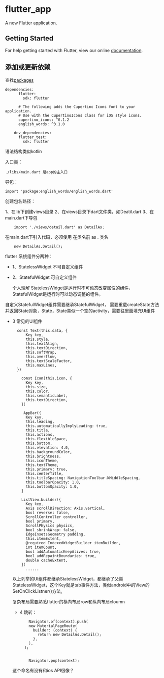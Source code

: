 # flutter_app

A new Flutter application.

## Getting Started

For help getting started with Flutter, view our online
[documentation](https://flutter.io/).


## 添加或更新依赖  
查找[packages](https://pub.dartlang.org/flutter)

	dependencies:
		  flutter:
		    sdk: flutter
		
		  # The following adds the Cupertino Icons font to your application.
		  # Use with the CupertinoIcons class for iOS style icons.
		  cupertino_icons: ^0.1.2
		  english_words: ^3.1.0
		
		dev_dependencies:
		  flutter_test:
		    sdk: flutter
		    
		    
		

语法结构类似kotlin

入口类：
	
	./libs/main.dart 是app的主入口
	
导包：

	import 'package:english_words/english_words.dart'
	
	
创建包名路径：

1、在lib下创建views目录
2、在views目录下dart文件类，如Deatil.dart	
3、在main.dart下导包	
		
		import './views/detail.dart' as DetailAs;
	
在main.dart下引入代码，必须使用 在类名前 as . 类名

		new DetailAs.Detail();
		
		



	

flutter 系统组件分两种：

- 1、StatelessWidget 不可自定义组件
- 2、StatefulWidget 可自定义组件

	个人理解 StatelessWidget是运行时不可动态改变属性的组件，StatefulWidget是运行时可以动态调整的组件。
	
自定义StatefulWidget组件需要继承StatefulWidget，
需要重载createState方法并返回State<StatefulWidget>对象，State<StatefulWidget>，State<StatefulWidget>类似一个空的activity，需要往里面填充UI组件

- 3 常见的UI组件

		const Text(this.data, {
		    Key key,
		    this.style,
		    this.textAlign,
		    this.textDirection,
		    this.softWrap,
		    this.overflow,
		    this.textScaleFactor,
		    this.maxLines,
	  	})
  
		  const Icon(this.icon, {
		    Key key,
		    this.size,
		    this.color,
		    this.semanticLabel,
		    this.textDirection,
		  })
  
		   AppBar({
		    Key key,
		    this.leading,
		    this.automaticallyImplyLeading: true,
		    this.title,
		    this.actions,
		    this.flexibleSpace,
		    this.bottom,
		    this.elevation: 4.0,
		    this.backgroundColor,
		    this.brightness,
		    this.iconTheme,
		    this.textTheme,
		    this.primary: true,
		    this.centerTitle,
		    this.titleSpacing: NavigationToolbar.kMiddleSpacing,
		    this.toolbarOpacity: 1.0,
		    this.bottomOpacity: 1.0,
		  }
  
		  ListView.builder({
		    Key key,
		    Axis scrollDirection: Axis.vertical,
		    bool reverse: false,
		    ScrollController controller,
		    bool primary,
		    ScrollPhysics physics,
		    bool shrinkWrap: false,
		    EdgeInsetsGeometry padding,
		    this.itemExtent,
		    @required IndexedWidgetBuilder itemBuilder,
		    int itemCount,
		    bool addAutomaticKeepAlives: true,
		    bool addRepaintBoundaries: true,
		    double cacheExtent,
		  })
			......
			
	以上列举的UI组件都继承StatelessWidget，都继承了父类StatelessWidget，这个Key就是tab事件方法，类似android中的View的SetOnClickListner()方法,
	
	复杂布局需要熟悉flutter的横向布局row和纵向布局cloumn
	
	
	- 4 跳转：
	
			  Navigator.of(context).push(
		      new MaterialPageRoute(
		        builder: (context) {
		          return new DetailAs.Detail();
		        },
		      ),
		    );


			  Navigator.pop(context);
			  
	
	这个命名有没有和ios API很像？
	
	




	

